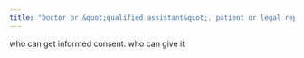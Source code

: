 ```yaml
---
title: "Doctor or &quot;qualified assistant&quot;. patient or legal representative listed in chart. responsibility lies with physician doing the procedure"
---
```

who can get informed consent. who can give it

